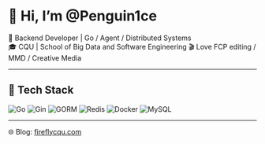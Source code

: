 # 👋 Hi, I’m @Penguin1ce
🚀 Backend Developer | Go / Agent / Distributed Systems  
🎓 CQU | School of Big Data and Software Engineering
🎬 Love FCP editing / MMD / Creative Media

---
## 🧰 Tech Stack

![Go](https://img.shields.io/badge/Go-00ADD8?logo=go&logoColor=white)
![Gin](https://img.shields.io/badge/Gin-009688?logo=go&logoColor=white)
![GORM](https://img.shields.io/badge/GORM-6DB33F?logo=go&logoColor=white)
![Redis](https://img.shields.io/badge/Redis-dc382d?logo=redis&logoColor=white)
![Docker](https://img.shields.io/badge/Docker-2496ed?logo=docker&logoColor=white)
![MySQL](https://img.shields.io/badge/MySQL-005C84?logo=mysql&logoColor=white)

---
🌐 Blog: [fireflycqu.com](https://fireflycqu.com)
<!---
Penguin1ce/Penguin1ce is a ✨ special ✨ repository because its `README.md` (this file) appears on your GitHub profile.
You can click the Preview link to take a look at your changes.
--->
